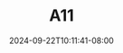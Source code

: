 --- 
title: "A11"
description: "video  video bokep A11 simontox video full new"
date: 2024-09-22T10:11:41-08:00
file_code: "bcuepq5h7gpm"
draft: false
cover: "1ig03t8eeq98cqk0.jpg"
tags: [""]
length: 60
fld_id: "1483191"
foldername: "Ayu esempe"
categories: ["Ayu esempe"]
views: 0
---